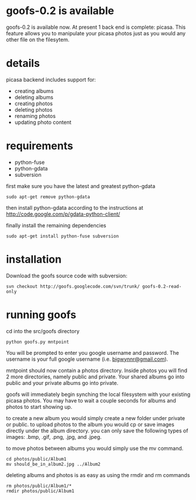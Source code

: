 # goofs-0.2 is available #
goofs-0.2 is available now.  At present 1 back end is complete: picasa.  This feature allows you to manipulate your picasa photos just as you would any other file on the filesytem.


# details #

picasa backend includes support for:
  * creating albums
  * deleting albums
  * creating photos
  * deleting photos
  * renaming photos
  * updating photo content

# requirements #
  * python-fuse
  * python-gdata
  * subversion

first make sure you have the latest and greatest python-gdata

```
sudo apt-get remove python-gdata
```

then install python-gdata according to the instructions at
http://code.google.com/p/gdata-python-client/

finally install the remaining dependencies

```
sudo apt-get install python-fuse subversion
```

# installation #

Download the goofs source code with subversion:
```
svn checkout http://goofs.googlecode.com/svn/trunk/ goofs-0.2-read-only
```

# running goofs #

cd into the src/goofs directory

```
python goofs.py mntpoint
```

You will be prompted to enter you google username and password.  The username is your full google username (i.e. bigwynnr@gmail.com).

mntpoint should now contain a photos directory.  Inside photos you will find 2 more directories, namely public and private.  Your shared albums go into public and your private albums go into private.

goofs will immediately begin synching the local filesystem with your existing picasa photos.  You may have to wait a couple seconds for albums and photos to start showing up.

to create a new album you would simply create a new folder under private or public.  to upload photos to the album you would cp or save images directly under the album directory.
you can only save the following types of images: .bmp, .gif, .png, .jpg, and .jpeg.

to move photos between albums you would simply use the mv command.
```
cd photos/public/Album1
mv should_be_in_album2.jpg ../Album2
```

deleting albums and photos is as easy as using the rmdir and rm commands
```
rm photos/public/Album1/*
rmdir photos/public/Album1
```